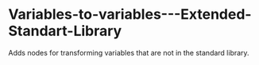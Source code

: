 # Variables-to-variables---Extended-Standart-Library
Adds nodes for transforming variables that are not in the standard library.

